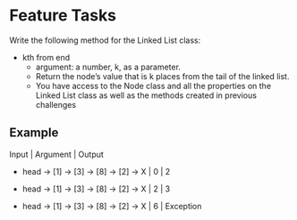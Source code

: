 # Feature Tasks

Write the following method for the Linked List class:

- kth from end
  - argument: a number, k, as a parameter.
  - Return the node’s value that is k places from the tail of the linked list.
  - You have access to the Node class and all the properties on the Linked List class as well as the methods created in previous challenges

## Example

Input | Argument | Output

- head -> [1] -> [3] -> [8] -> [2] -> X | 0 | 2

- head -> [1] -> [3] -> [8] -> [2] -> X | 2 | 3

- head -> [1] -> [3] -> [8] -> [2] -> X | 6 | Exception
